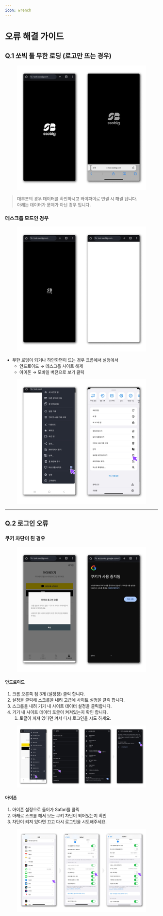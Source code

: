 ```yaml
---
icon: wrench
---
```


# 오류 해결 가이드

## Q.1 쏘빅 툴 무한 로딩 (로고만 뜨는 경우)



<figure><img src="../.gitbook/assets/무한로딩 둘다.png" alt=""><figcaption></figcaption></figure>

> 대부분의 경우 데이터를 확인하시고 와이파이로 연결 시 해결 됩니다.\
> 아래는 데이터가 문제가 아닌 경우 입니다.

### 데스크톱 모드인 경우

<figure><img src="../.gitbook/assets/데스크톱 모드.png" alt=""><figcaption></figcaption></figure>

* 무한 로딩이 되거나 하얀화면이 뜨는 경우 크롬에서 설정에서
  * 안드로이드 → 데스크톱 사이트 해제
  * 아이폰 → 모바일 버전으로 보기 클릭



<figure><img src="../.gitbook/assets/데스크톱 끄기 둘다.png" alt=""><figcaption></figcaption></figure>

***

## Q.2 로그인 오류

### 쿠키 차단이 된 경우



<figure><img src="../.gitbook/assets/로그인 쿠키 차단.png" alt=""><figcaption></figcaption></figure>

#### 안드로이드

1. 크롬 오른쪽 점 3개 (설정창) 클릭 합니다.
2. 설정을 클릭해 스크롤을 내려 고급에 사이트 설정을 클릭 합니다.
3. 스크롤을 내려 기기 내 사이트 데이터 설정을 클릭합니다.
4. 기기 내 사이트 데이터 토글이 켜져있는지 확인 합니다.
   1. 토글이 꺼져 있다면 켜서 다시 로그인을 시도 하세요.



<figure><img src="../.gitbook/assets/Group 11.png" alt=""><figcaption></figcaption></figure>

#### 아이폰

1. 아이폰 설정으로 들어가 Safari를 클릭
2. 아래로 스크롤 해서 모든 쿠키 차단이 되어있는지 확인
3. 차단이 켜져 있다면 끄고 다시 로그인을 시도해주세요.



<figure><img src="../.gitbook/assets/아이폰 쿠키 차단 해재.png" alt=""><figcaption></figcaption></figure>
